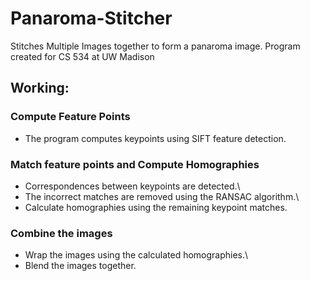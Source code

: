 # Panaroma-Stitcher
Stitches Multiple Images together to form a panaroma image.
Program created for CS 534 at UW Madison
## Working:
### Compute Feature Points
* The program computes keypoints using SIFT feature detection.
### Match feature points and Compute Homographies
* Correspondences between keypoints are detected.\
* The incorrect matches are removed using the RANSAC algorithm.\
* Calculate homographies using the remaining keypoint matches.
### Combine the images
* Wrap the images using the calculated homographies.\
* Blend the images together.
